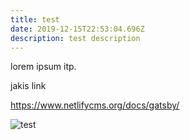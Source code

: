 ```yaml
---
title: test
date: 2019-12-15T22:53:04.696Z
description: test description
---
```

lorem ipsum itp.

jakis link

<https://www.netlifycms.org/docs/gatsby/>

![test](/img/harley-davidson-ksnqz1ltbpq-unsplash.jpg "my future bike")
